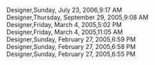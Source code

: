 ﻿Designer,Sunday, July 23, 2006,9:17 AM  Designer,Thursday, September 29, 2005,9:08 AM  Designer,Friday, March 4, 2005,5:02 PM  Designer,Friday, March 4, 2005,11:05 AM  Designer,Sunday, February 27, 2005,6:59 PM  Designer,Sunday, February 27, 2005,6:58 PM  Designer,Sunday, February 27, 2005,6:55 PM